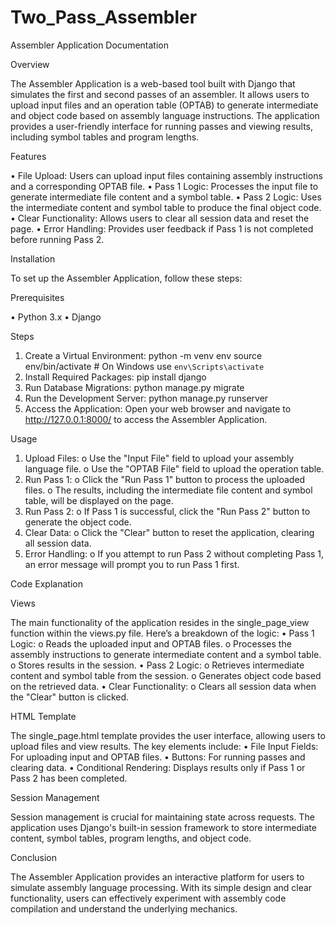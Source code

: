 # Two_Pass_Assembler

Assembler Application Documentation 
 
Overview 

The Assembler Application is a web-based tool built with Django that simulates the first and second passes of an assembler. It allows users to upload input files and an operation table (OPTAB) to generate intermediate and object code based on assembly language instructions. The application provides a user-friendly interface for running passes and viewing results, including symbol tables and program lengths. 

Features 

•	File Upload: Users can upload input files containing assembly instructions and a corresponding OPTAB file. 
•	Pass 1 Logic: Processes the input file to generate intermediate file content and a symbol table. 
•	Pass 2 Logic: Uses the intermediate content and symbol table to produce the final object code. 
•	Clear Functionality: Allows users to clear all session data and reset the page. 
•	Error Handling: Provides user feedback if Pass 1 is not completed before running Pass 2. 


Installation 

To set up the Assembler Application, follow these steps: 
 
Prerequisites 

•	Python 3.x 
•	Django 


Steps 

1.	Create a Virtual Environment: python -m venv env 
source env/bin/activate  # On Windows use `env\Scripts\activate` 
2.	Install Required Packages: pip install django 
3.	Run Database Migrations: 
python manage.py migrate 
4.	Run the Development Server: 
python manage.py runserver 
5.	Access the Application: 
Open your web browser and navigate to http://127.0.0.1:8000/ to access the Assembler Application. 
 
Usage 

1.	Upload Files: 
o	Use the "Input File" field to upload your assembly language file. 
o	Use the "OPTAB File" field to upload the operation table. 
2.	Run Pass 1: 
o	Click the "Run Pass 1" button to process the uploaded files. o The results, including the intermediate file content and symbol table, will be displayed on the page. 
3.	Run Pass 2: 
o	If Pass 1 is successful, click the "Run Pass 2" button to generate the object code. 
4.	Clear Data: 
o	Click the "Clear" button to reset the application, clearing all session data. 
5.	Error Handling: 
o	If you attempt to run Pass 2 without completing Pass 1, an error message will prompt you to run Pass 1 first. 
 
Code Explanation 

Views 

The main functionality of the application resides in the single_page_view function within the views.py file. Here’s a breakdown of the logic: 
•	Pass 1 Logic: 
o	Reads the uploaded input and OPTAB files. o Processes the assembly instructions to generate intermediate content and a symbol table. o Stores results in the session. 
•	Pass 2 Logic: 
o	Retrieves intermediate content and symbol table from the session. 
o	Generates object code based on the retrieved data. 
•	Clear Functionality: 
o	Clears all session data when the "Clear" button is clicked.  

HTML Template 

The single_page.html template provides the user interface, allowing users to upload files and view results. The key elements include: 
•	File Input Fields: For uploading input and OPTAB files. 
•	Buttons: For running passes and clearing data. 
•	Conditional Rendering: Displays results only if Pass 1 or Pass 2 has been completed. 
 
Session Management 

Session management is crucial for maintaining state across requests. The application uses Django's built-in session framework to store intermediate content, symbol tables, program lengths, and object code. 


Conclusion 

The Assembler Application provides an interactive platform for users to simulate assembly language processing. With its simple design and clear functionality, users can effectively experiment with assembly code compilation and understand the underlying mechanics. 
 
